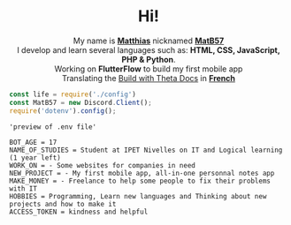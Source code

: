 <h1 align="center">Hi!</h1>
<p align="center">My name is <u><b>Matthias</b></u> nicknamed <u><b>MatB57</b></u>
<br>I develop and learn several languages such as: <b>HTML, CSS, JavaScript, PHP & Python</b>.
<br>Working on <b>FlutterFlow</b> to build my first mobile app
<br>Translating the <a href="https://docs.buildwiththeta.com/en">Build with Theta Docs</a> in <b><u>French</u></b>

```js
const life = require('./config')
const MatB57 = new Discord.Client();
require('dotenv').config();


```

```.env
'preview of .env file'

BOT_AGE = 17
NAME_OF_STUDIES = Student at IPET Nivelles on IT and Logical learning (1 year left)
WORK_ON = - Some websites for companies in need 
NEW_PROJECT = - My first mobile app, all-in-one personnal notes app
MAKE_MONEY = - Freelance to help some people to fix their problems with IT
HOBBIES = Programming, Learn new languages and Thinking about new projects and how to make it
ACCESS_TOKEN = kindness and helpful

```

